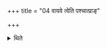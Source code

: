 +++
title = "04 वायवे त्वेति पश्चात्प्राङ्"

+++

<details><summary>थिते</summary>

4. standing in the west with his face to the east with vāyave tvā;  
</details>
